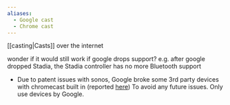 ```yaml
---
aliases:
  - Google cast
  - Chrome cast
---
```


[[casting|Casts]] over the internet

wonder if it would still work if google drops support? 
e.g. after google dropped Stadia, the Stadia controller has no more Bluetooth support

- Due to patent issues with sonos, Google broke some 3rd party devices with chromecast built in (reported [here](https://www.googlenestcommunity.com/t5/Streaming/Chromecast-Audio-no-longer-working-in-Google-Home/m-p/91333/highlight/true#M9386))
  To avoid any future issues. Only use devices by Google.